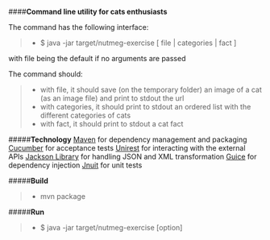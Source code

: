 ####**Command line utility for cats enthusiasts**

The command has the following interface:
> - $ java -jar target/nutmeg-exercise [ file | categories | fact ]

with file being the default if no arguments are passed

The command should:
> - with file, it should save (on the temporary folder) an image of a cat (as an image file) and print to stdout the url
> - with categories, it should print to stdout an ordered list with the different categories of cats
> - with fact, it should print to stdout a cat fact

#####**Technology**
[Maven](https://maven.apache.org/) for dependency management and packaging
[Cucumber](https://cucumber.io/) for acceptance tests
[Unirest](http://unirest.io/java.html) for interacting with the external APIs
[Jackson Library](https://github.com/FasterXML/jackson) for handling JSON and XML transformation
[Guice](https://github.com/google/guice) for dependency injection
[Jnuit](http://junit.org/) for unit tests

#####**Build**
> - mvn package

#####**Run**
> - $ java -jar target/nutmeg-exercise [option]
